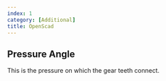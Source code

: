```yaml
---
index: 1
category: [Additional]
title: OpenScad
---
```


## Pressure Angle

This is the pressure on which the gear teeth connect.
